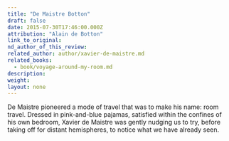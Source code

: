 ```yaml
---
title: "De Maistre Botton"
draft: false
date: 2015-07-30T17:46:00.000Z
attribution: "Alain de Botton"
link_to_original:
nd_author_of_this_review:
related_author: author/xavier-de-maistre.md
related_books:
  - book/voyage-around-my-room.md
description:
weight:
layout: none
---
```

De Maistre pioneered a mode of travel that was to make his name: room travel. Dressed in pink-and-blue pajamas, satisfied within the confines of his own bedroom, Xavier de Maistre was gently nudging us to try, before taking off for distant hemispheres, to notice what we have already seen.

